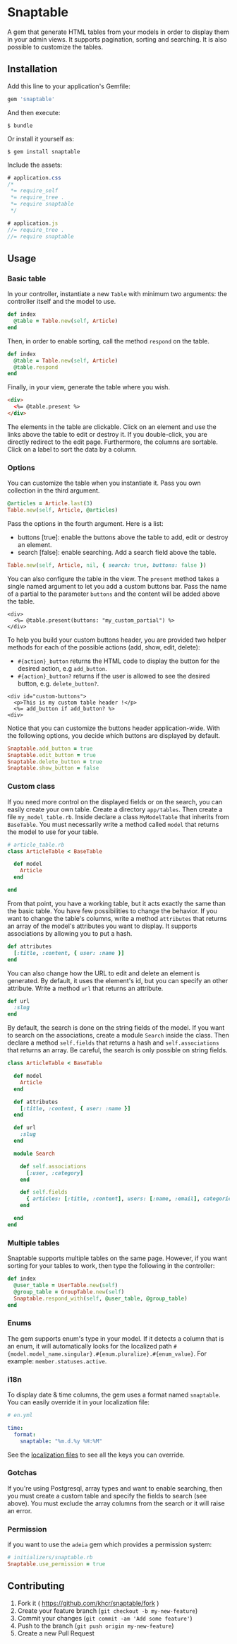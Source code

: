 # Snaptable

A gem that generate HTML tables from your models in order to display them in your admin views. It supports pagination, sorting and searching. It is also possible to customize the tables.

## Installation

Add this line to your application's Gemfile:

```ruby
gem 'snaptable'
```

And then execute:

    $ bundle

Or install it yourself as:

    $ gem install snaptable

Include the assets:

```css
# application.css
/*
 *= require_self
 *= require_tree .
 *= require snaptable
 */

```

```js
# application.js
//= require_tree .
//= require snaptable
```

## Usage

### Basic table

In your controller, instantiate a new `Table` with minimum two arguments: the controller itself and the model to use.

```ruby
def index
  @table = Table.new(self, Article)
end
```

Then, in order to enable sorting, call the method `respond` on the table.

```ruby
def index
  @table = Table.new(self, Article)
  @table.respond
end
```

Finally, in your view, generate the table where you wish.

```html
<div>
  <%= @table.present %>
</div>
```

The elements in the table are clickable. Click on an element and use the links above the table to edit or destroy it. If you double-click, you are directly redirect to the edit page. Furthermore, the columns are sortable. Click on a label to sort the data by a column.

### Options

You can customize the table when you instantiate it. Pass you own collection in the third argument.

```ruby
@articles = Article.last(3)
Table.new(self, Article, @articles)
```

Pass the options in the fourth argument. Here is a list:

* buttons [true]: enable the buttons above the table to add, edit or destroy an element.
* search [false]: enable searching. Add a search field above the table.

```ruby
Table.new(self, Article, nil, { search: true, buttons: false })
```

You can also configure the table in the view. The `present` method takes a single named argument to let you add a custom buttons bar. Pass the name of a partial to the parameter `buttons` and the content will be added above the table.

```erb
<div>
  <%= @table.present(buttons: "my_custom_partial") %>
</div>
```
To help you build your custom buttons header, you are provided two helper methods for each of the possible actions (add, show, edit, delete):

* `#{action}_button` returns the HTML code to display the button for the desired action, e.g `add_button`.
* `#{action}_button?` returns if the user is allowed to see the desired button, e.g. `delete_button?`.

```erb
<div id="custom-buttons">
  <p>This is my custom table header !</p>
  <%= add_button if add_button? %>
<div>
```

Notice that you can customize the buttons header application-wide. With the following options, you decide which buttons are displayed by default.

```ruby
Snaptable.add_button = true
Snaptable.edit_button = true
Snaptable.delete_button = true
Snaptable.show_button = false
```

### Custom class

If you need more control on the displayed fields or on the search, you can easily create your own table.
Create a directory `app/tables`. Then create a file `my_model_table.rb`. Inside declare a class `MyModelTable` that inherits from `BaseTable`.
You must necessarily write a method called `model` that returns the model to use for your table.

```ruby
# article_table.rb
class ArticleTable < BaseTable

  def model
    Article
  end

end
```

From that point, you have a working table, but it acts exactly the same than the basic table. You have few possibilities to change the behavior.
If you want to change the table's columns, write a method `attributes` that returns an array of the model's attributes you want to display. It supports associations by allowing you to put a hash.

```ruby
def attributes
  [:title, :content, { user: :name }]
end
```

You can also change how the URL to edit and delete an element is generated. By default, it uses the element's id, but you can specify an other attribute. Write a method `url` that returns an attribute.

```ruby
def url
  :slug
end
```

By default, the search is done on the string fields of the model. If you want to search on the associations, create a module `Search` inside the class. Then declare a method `self.fields` that returns a hash and `self.associations` that returns an array. Be careful, the search is only possible on string fields.

```ruby
class ArticleTable < BaseTable

  def model
    Article
  end

  def attributes
    [:title, :content, { user: :name }]
  end

  def url
    :slug
  end

  module Search

    def self.associations
      [:user, :category]
    end

    def self.fields
      { articles: [:title, :content], users: [:name, :email], categories: [:name] }
    end

  end
end
```

### Multiple tables

Snaptable supports multiple tables on the same page. However, if you want sorting for your tables to work, then type the following in the controller:

```ruby
def index
  @user_table = UserTable.new(self)
  @group_table = GroupTable.new(self)
  Snaptable.respond_with(self, @user_table, @group_table)
end
```

### Enums

The gem supports enum's type in your model. If it detects a column that is an enum, it will automatically looks for the localized path `#{model.model_name.singular}.#{enum.pluralize}.#{enum_value}`. For example: `member.statuses.active`.

### i18n

To display date & time columns, the gem uses a format named `snaptable`. You can easily override it in your localization file:

```yml
# en.yml

time:
  format:
    snaptable: "%m.d.%y %H:%M"

```

See the [localization files](config/locales) to see all the keys you can override.

### Gotchas

If you're using Postgresql, array types and want to enable searching, then you must create a custom table and specify the fields to search (see above). You must exclude the array columns from the search or it will raise an error.

### Permission

if you want to use the `adeia` gem which provides a permission system:

```ruby
# initializers/snaptable.rb
Snaptable.use_permission = true
```

## Contributing

1. Fork it ( https://github.com/khcr/snaptable/fork )
2. Create your feature branch (`git checkout -b my-new-feature`)
3. Commit your changes (`git commit -am 'Add some feature'`)
4. Push to the branch (`git push origin my-new-feature`)
5. Create a new Pull Request
